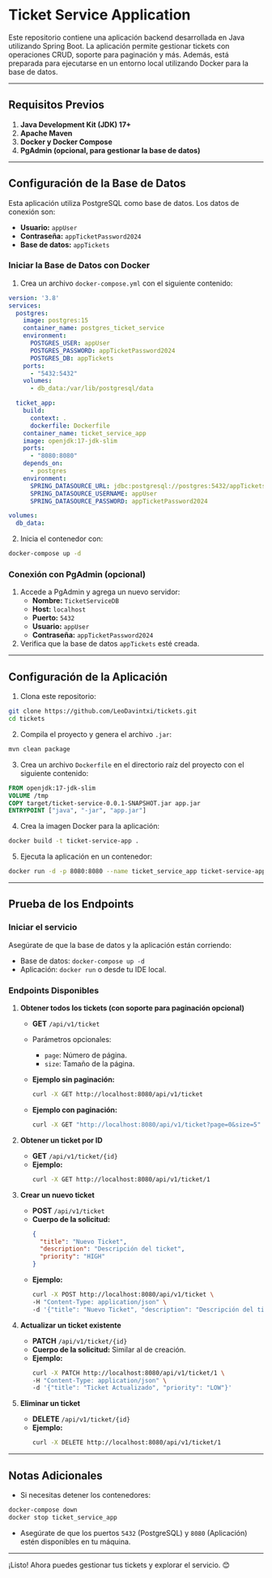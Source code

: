 # Ticket Service Application

Este repositorio contiene una aplicación backend desarrollada en Java utilizando Spring Boot. La aplicación permite gestionar tickets con operaciones CRUD, soporte para paginación y más. Además, está preparada para ejecutarse en un entorno local utilizando Docker para la base de datos.

---

## **Requisitos Previos**

1. **Java Development Kit (JDK) 17+**
2. **Apache Maven**
3. **Docker y Docker Compose**
4. **PgAdmin (opcional, para gestionar la base de datos)**

---

## **Configuración de la Base de Datos**

Esta aplicación utiliza PostgreSQL como base de datos. Los datos de conexión son:
- **Usuario:** `appUser`
- **Contraseña:** `appTicketPassword2024`
- **Base de datos:** `appTickets`

### **Iniciar la Base de Datos con Docker**

1. Crea un archivo `docker-compose.yml` con el siguiente contenido:

```yaml
version: '3.8'
services:
  postgres:
    image: postgres:15
    container_name: postgres_ticket_service
    environment:
      POSTGRES_USER: appUser
      POSTGRES_PASSWORD: appTicketPassword2024
      POSTGRES_DB: appTickets
    ports:
      - "5432:5432"
    volumes:
      - db_data:/var/lib/postgresql/data

  ticket_app:
    build:
      context: .
      dockerfile: Dockerfile
    container_name: ticket_service_app
    image: openjdk:17-jdk-slim
    ports:
      - "8080:8080"
    depends_on:
      - postgres
    environment:
      SPRING_DATASOURCE_URL: jdbc:postgresql://postgres:5432/appTickets
      SPRING_DATASOURCE_USERNAME: appUser
      SPRING_DATASOURCE_PASSWORD: appTicketPassword2024

volumes:
  db_data:
```

2. Inicia el contenedor con:

```bash
docker-compose up -d
```

### **Conexión con PgAdmin (opcional)**

1. Accede a PgAdmin y agrega un nuevo servidor:
   - **Nombre:** `TicketServiceDB`
   - **Host:** `localhost`
   - **Puerto:** `5432`
   - **Usuario:** `appUser`
   - **Contraseña:** `appTicketPassword2024`
2. Verifica que la base de datos `appTickets` esté creada.

---

## **Configuración de la Aplicación**

1. Clona este repositorio:

```bash
git clone https://github.com/LeoDavintxi/tickets.git
cd tickets
```

2. Compila el proyecto y genera el archivo `.jar`:

```bash
mvn clean package
```

3. Crea un archivo `Dockerfile` en el directorio raíz del proyecto con el siguiente contenido:

```dockerfile
FROM openjdk:17-jdk-slim
VOLUME /tmp
COPY target/ticket-service-0.0.1-SNAPSHOT.jar app.jar
ENTRYPOINT ["java", "-jar", "app.jar"]
```

4. Crea la imagen Docker para la aplicación:

```bash
docker build -t ticket-service-app .
```

5. Ejecuta la aplicación en un contenedor:

```bash
docker run -d -p 8080:8080 --name ticket_service_app ticket-service-app
```

---

## **Prueba de los Endpoints**

### **Iniciar el servicio**

Asegúrate de que la base de datos y la aplicación están corriendo:
- Base de datos: `docker-compose up -d`
- Aplicación: `docker run` o desde tu IDE local.

### **Endpoints Disponibles**

1. **Obtener todos los tickets (con soporte para paginación opcional)**

   - **GET** `/api/v1/ticket`
   - Parámetros opcionales:
     - `page`: Número de página.
     - `size`: Tamaño de la página.

   - **Ejemplo sin paginación:**
     ```bash
     curl -X GET http://localhost:8080/api/v1/ticket
     ```
   - **Ejemplo con paginación:**
     ```bash
     curl -X GET "http://localhost:8080/api/v1/ticket?page=0&size=5"
     ```

2. **Obtener un ticket por ID**

   - **GET** `/api/v1/ticket/{id}`
   - **Ejemplo:**
     ```bash
     curl -X GET http://localhost:8080/api/v1/ticket/1
     ```

3. **Crear un nuevo ticket**

   - **POST** `/api/v1/ticket`
   - **Cuerpo de la solicitud:**
     ```json
     {
       "title": "Nuevo Ticket",
       "description": "Descripción del ticket",
       "priority": "HIGH"
     }
     ```
   - **Ejemplo:**
     ```bash
     curl -X POST http://localhost:8080/api/v1/ticket \
     -H "Content-Type: application/json" \
     -d '{"title": "Nuevo Ticket", "description": "Descripción del ticket", "priority": "HIGH"}'
     ```

4. **Actualizar un ticket existente**

   - **PATCH** `/api/v1/ticket/{id}`
   - **Cuerpo de la solicitud:** Similar al de creación.
   - **Ejemplo:**
     ```bash
     curl -X PATCH http://localhost:8080/api/v1/ticket/1 \
     -H "Content-Type: application/json" \
     -d '{"title": "Ticket Actualizado", "priority": "LOW"}'
     ```

5. **Eliminar un ticket**

   - **DELETE** `/api/v1/ticket/{id}`
   - **Ejemplo:**
     ```bash
     curl -X DELETE http://localhost:8080/api/v1/ticket/1
     ```

---

## **Notas Adicionales**

- Si necesitas detener los contenedores:

```bash
docker-compose down
docker stop ticket_service_app
```

- Asegúrate de que los puertos `5432` (PostgreSQL) y `8080` (Aplicación) estén disponibles en tu máquina.

---

¡Listo! Ahora puedes gestionar tus tickets y explorar el servicio. 😊
